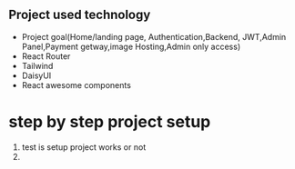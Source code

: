 ## Project used technology
- Project goal(Home/landing page, Authentication,Backend, JWT,Admin Panel,Payment getway,image Hosting,Admin only access)
- React Router
- Tailwind
- DaisyUI
- React awesome components

# step by step project setup
1. test is setup project works or not
2. 